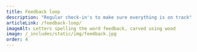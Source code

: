 ```yaml
---
title: Feedback loop
description: "Regular check-in's to make sure everything is on track"
articleLink: /feedback-loop/
imageAlt: Letters spelling the word feedback, carved using wood
image: /_includes/static/img/feedback.jpg
order: 4
---
```

